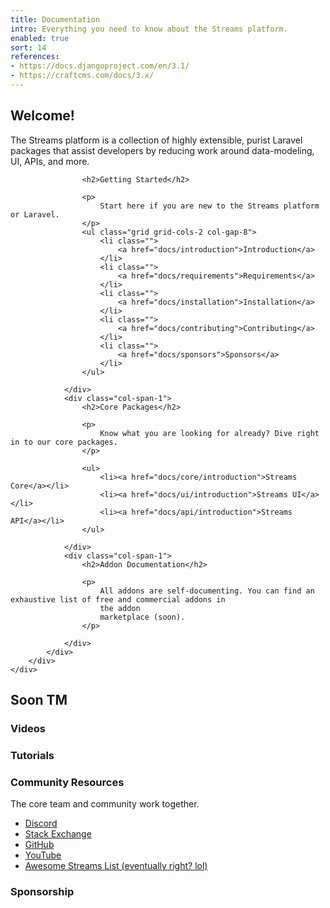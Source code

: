 ```yaml
---
title: Documentation
intro: Everything you need to know about the Streams platform.
enabled: true
sort: 14
references:
- https://docs.djangoproject.com/en/3.1/
- https://craftcms.com/docs/3.x/
---
```



<div class="o-feature-list">
    <div class="grid grid-cols-3 col-gap-8 ">
        <div class="col-span-1">
            <h2>Welcome!</h2>
            <p>
                The Streams platform is a collection of highly extensible, purist Laravel packages that assist
                developers by reducing work around data-modeling, UI, APIs, and more.
            </p>
        </div>
        <div class="col-span-2">
            <div class="grid grid-cols-2 col-gap-8 row-gap-8">
                <div class="col-span-2">
    
                    <h2>Getting Started</h2>
    
                    <p>
                        Start here if you are new to the Streams platform or Laravel.
                    </p>
                    <ul class="grid grid-cols-2 col-gap-8">
                        <li class="">
                            <a href="docs/introduction">Introduction</a>
                        </li>
                        <li class="">
                            <a href="docs/requirements">Requirements</a>
                        </li>
                        <li class="">
                            <a href="docs/installation">Installation</a>
                        </li>
                        <li class="">
                            <a href="docs/contributing">Contributing</a>
                        </li>
                        <li class="">
                            <a href="docs/sponsors">Sponsors</a>
                        </li>
                    </ul>
    
                </div>
                <div class="col-span-1">
                    <h2>Core Packages</h2>
    
                    <p>
                        Know what you are looking for already? Dive right in to our core packages.
                    </p>
    
                    <ul>
                        <li><a href="docs/core/introduction">Streams Core</a></li>
                        <li><a href="docs/ui/introduction">Streams UI</a></li>
                        <li><a href="docs/api/introduction">Streams API</a></li>
                    </ul>
    
                </div>
                <div class="col-span-1">
                    <h2>Addon Documentation</h2>
    
                    <p>
                        All addons are self-documenting. You can find an exhaustive list of free and commercial addons in
                        the addon
                        marketplace (soon).
                    </p>
    
                </div>
            </div>
        </div>
    </div>
</div>

<div class="o-changemynametosomethingsmart">
    <h2>Soon TM</h2>
    <div class="grid grid-cols-4 col-gap-4">
        <div>
            <h3>Videos</h3>
        </div>
        <div>
            <h3>Tutorials</h3>
        </div>
        <div>
            <h3>Community Resources</h3>
            <p>
                The core team and community work together.
            </p>
            <ul>
                <li><a href="https://discord.gg/vhz8NZC">Discord</a></li>
                <li><a href="https://stackoverflow.com/search?q=laravel+streams">Stack Exchange</a></li>
                <li><a href="https://github.com/anomalylabs">GitHub</a></li>
                <li><a href="https://www.youtube.com/user/AIWebSystems">YouTube</a></li>
                <li><a href="">Awesome Streams List (eventually right? lol)</a></li>
            </ul>
        </div>
        <div>
            <h3>Sponsorship</h3>
        </div>
    </div>
</div>

